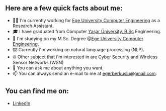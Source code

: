 ## Here are a few quick facts about me: 

- 👨‍💻 I'm currently working for [Ege University Computer Engineering](https://bilmuh.ege.edu.tr/) as a Research Assistant.
- 🎓 I have graduated from Computer [Yaşar Üniversity, B.Sc](https://ce.yasar.edu.tr/) Engineering.
- 🌱 I'm studying on my M.Sc. Degree @[Ege University Computer Engineering](https://bilmuh.ege.edu.tr/).
- ⌨️ Currently i'm working on natural language processing (NLP).
- 🌐 Other subject that i'm interested in are Cyber Security and Wireless Sensor Networks (WSN) 
- 💬 You can ask me about anything you want.
- 📫 You can always send an e-mail to me at [egerberkuslu@gmail.com](mailto:egerberkuslu@gmail.com).


## You can find me on: 
- [LinkedIn](https://tr.linkedin.com/in/ege-erberk-uslu)
